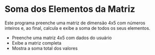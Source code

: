 # Soma dos Elementos da Matriz

Este programa preenche uma matriz de dimensão 4x5 com números inteiros e, ao final, calcula e exibe a soma de todos os seus elementos.

- Preenche uma matriz 4x5 com dados do usuário
- Exibe a matriz completa
- Mostra a soma total dos valores